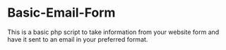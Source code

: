 # Basic-Email-Form
This is a basic php script to take information from your website form and have it sent to an email in your preferred format. 
